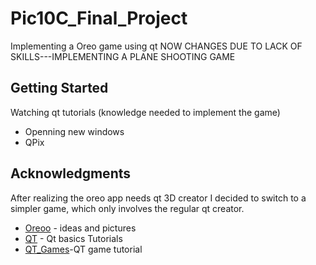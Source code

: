 # Pic10C_Final_Project
Implementing a Oreo game using qt
NOW CHANGES DUE TO LACK OF SKILLS---IMPLEMENTING A PLANE SHOOTING GAME
## Getting Started
Watching qt tutorials (knowledge needed to implement the game)
* Openning new windows
* QPix


## Acknowledgments
After realizing the oreo app needs qt 3D creator I decided to switch to a simpler game, which only involves the regular qt creator. 




* [Oreoo](https://github.com/ddiu8081/oreooo) - ideas and pictures
* [QT](https://www.youtube.com/watch?v=EkjaiDsiM-Q&list=PLS1QulWo1RIZiBcTr5urECberTITj7gjA) - Qt basics Tutorials
* [QT_Games](https://www.youtube.com/watch?v=8ntEQpg7gck&list=PLyb40eoxkelOa5xCB9fvGrkoBf8JzEwtV&index=1)-QT game tutorial


